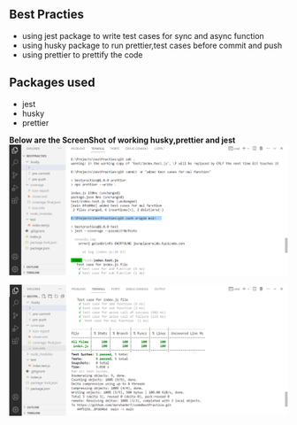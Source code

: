 ## Best Practies

- using jest package to write test cases for sync and async function
- using husky package to run prettier,test cases before commit and push
- using prettier to prettify the code

## Packages used

- jest
- husky
- prettier

**Below are the ScreenShot of working husky,prettier and jest**
![commit](screenShots/commit.png)

![push](screenShots/push.png)
